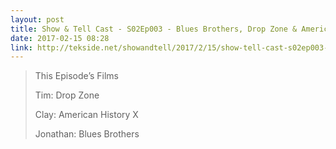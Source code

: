 ```yaml
---
layout: post
title: Show & Tell Cast - S02Ep003 - Blues Brothers, Drop Zone & American History X
date: 2017-02-15 08:28
link: http://tekside.net/showandtell/2017/2/15/show-tell-cast-s02ep003-blues-brothers-drop-zone-american-history-x
---
```


> This Episode’s Films
> 
> Tim: Drop Zone
> 
> Clay: American History X
> 
> Jonathan: Blues Brothers

​